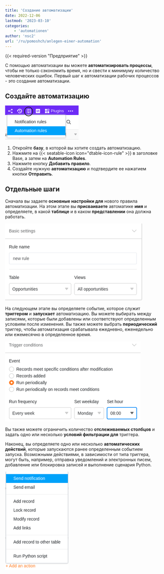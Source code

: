 ```yaml
---
title: 'Создание автоматизации'
date: 2022-12-06
lastmod: '2023-03-10'
categories:
    - 'automationen'
author: 'nsc2'
url: '/ru/pomoshch/anlegen-einer-automation'
---
```


{{< required-version "Предприятие" >}}

С помощью автоматизации вы можете **автоматизировать процессы**, чтобы не только сэкономить время, но и свести к минимуму количество человеческих ошибок. Первый шаг к автоматизации рабочих процессов - это создание автоматизации.

## Создайте автоматизацию

![Создание автоматизаций](images/how-to-use-automations-for-locking-rows-3.png)

1. Откройте **базу**, в которой вы хотите создать автоматизацию.
2. Нажмите на {{< seatable-icon icon="dtable-icon-rule" >}} в заголовке Base, а затем на **Automation Rules**.
3. Нажмите кнопку **Добавить правило**.
4. Создайте нужную **автоматизацию** и подтвердите ее нажатием кнопки **Отправить**.

## Отдельные шаги

Сначала вы задаете **основные настройки для** нового правила автоматизации. На этом этапе вы **присваиваете** автоматике **имя** и определяете, в какой **таблице** и в каком **представлении** она должна работать.

![На первом этапе вы сначала определяете основные настройки для вновь созданной автоматизации](images/steps-to-create-an-automation-1-1.png)

На следующем этапе вы определяете событие, которое служит **триггером** и **запускает** автоматизацию. Вы можете выбирать между записями, которые были добавлены или соответствуют определенным условиям после изменения. Вы также можете выбрать **периодический** триггер, чтобы автоматизация срабатывала ежедневно, еженедельно или ежемесячно в определенное время.

![Определение события, которое запускает автоматизацию в качестве триггера](images/steps-to-create-an-automation-2-1.png)

Вы также можете ограничить количество **отслеживаемых столбцов** и задать одно или несколько **условий фильтрации для** триггера.

Наконец, вы определяете одно или несколько **автоматических действий**, которые запускаются ранее определенным событием запуска. Возможными действиями, в зависимости от типа триггера, могут быть, например, отправка уведомлений и электронных писем, добавление или блокировка записей и выполнение сценария Python.

![Определение автоматического действия, запускаемого ранее определенным триггерным событием.](images/steps-to-create-an-automation-3.png)
